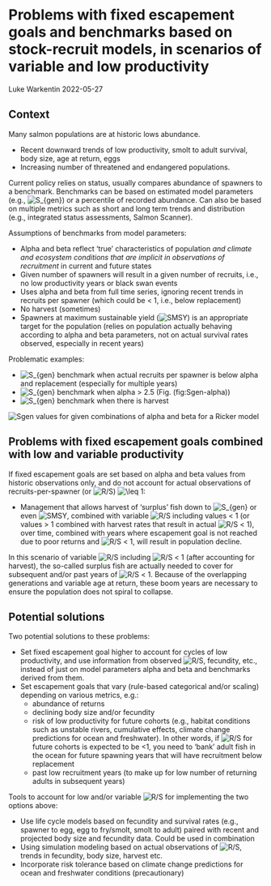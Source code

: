 Problems with fixed escapement goals and benchmarks based on
stock-recruit models, in scenarios of variable and low productivity
================
Luke Warkentin
2022-05-27

## Context

Many salmon populations are at historic lows abundance.

-   Recent downward trends of low productivity, smolt to adult survival,
    body size, age at return, eggs
-   Increasing number of threatened and endangered populations.

Current policy relies on status, usually compares abundance of spawners
to a benchmark. Benchmarks can be based on estimated model parameters
(e.g.,
![S\_{gen}](https://latex.codecogs.com/png.image?%5Cdpi%7B110%7D&space;%5Cbg_white&space;S_%7Bgen%7D "S_{gen}"))
or a percentile of recorded abundance. Can also be based on multiple
metrics such as short and long term trends and distribution (e.g.,
integrated status assessments, Salmon Scanner).

Assumptions of benchmarks from model parameters:

-   Alpha and beta reflect ‘true’ characteristics of population *and
    climate and ecosystem conditions that are implicit in observations
    of recruitment* in current and future states
-   Given number of spawners will result in a given number of recruits,
    i.e., no low productivity years or black swan events
-   Uses alpha and beta from full time series, ignoring recent trends in
    recruits per spawner (which could be \< 1, i.e., below replacement)
-   No harvest (sometimes)
-   Spawners at maximum sustainable yield
    (![SMSY](https://latex.codecogs.com/png.image?%5Cdpi%7B110%7D&space;%5Cbg_white&space;SMSY "SMSY"))
    is an appropriate target for the population (relies on population
    actually behaving according to alpha and beta parameters, not on
    actual survival rates observed, especially in recent years)

Problematic examples:

-   ![S\_{gen}](https://latex.codecogs.com/png.image?%5Cdpi%7B110%7D&space;%5Cbg_white&space;S_%7Bgen%7D "S_{gen}")
    benchmark when actual recruits per spawner is below alpha and
    replacement (especially for multiple years)
-   ![S\_{gen}](https://latex.codecogs.com/png.image?%5Cdpi%7B110%7D&space;%5Cbg_white&space;S_%7Bgen%7D "S_{gen}")
    benchmark when alpha \> 2.5 (Fig. (fig:Sgen-alpha))
-   ![S\_{gen}](https://latex.codecogs.com/png.image?%5Cdpi%7B110%7D&space;%5Cbg_white&space;S_%7Bgen%7D "S_{gen}")
    benchmark when there is harvest

![Sgen values for given combinations of alpha and beta for a Ricker
model](figures/fig_Sgen~alpha.png)

## Problems with fixed escapement goals combined with low and variable productivity

If fixed escapement goals are set based on alpha and beta values from
historic observations only, and do not account for actual observations
of recruits-per-spawner (or
![R/S](https://latex.codecogs.com/png.image?%5Cdpi%7B110%7D&space;%5Cbg_white&space;R%2FS "R/S"))
![\\leq](https://latex.codecogs.com/png.image?%5Cdpi%7B110%7D&space;%5Cbg_white&space;%5Cleq "\leq")
1:

-   Management that allows harvest of ‘surplus’ fish down to
    ![S\_{gen}](https://latex.codecogs.com/png.image?%5Cdpi%7B110%7D&space;%5Cbg_white&space;S_%7Bgen%7D "S_{gen}")
    or even
    ![SMSY](https://latex.codecogs.com/png.image?%5Cdpi%7B110%7D&space;%5Cbg_white&space;SMSY "SMSY"),
    combined with variable
    ![R/S](https://latex.codecogs.com/png.image?%5Cdpi%7B110%7D&space;%5Cbg_white&space;R%2FS "R/S")
    including values \< 1 (or values \> 1 combined with harvest rates
    that result in actual
    ![R/S](https://latex.codecogs.com/png.image?%5Cdpi%7B110%7D&space;%5Cbg_white&space;R%2FS "R/S")
    \< 1), over time, combined with years where escapement goal is not
    reached due to poor returns and
    ![R/S](https://latex.codecogs.com/png.image?%5Cdpi%7B110%7D&space;%5Cbg_white&space;R%2FS "R/S")
    \< 1, will result in population decline.

In this scenario of variable
![R/S](https://latex.codecogs.com/png.image?%5Cdpi%7B110%7D&space;%5Cbg_white&space;R%2FS "R/S")
including
![R/S](https://latex.codecogs.com/png.image?%5Cdpi%7B110%7D&space;%5Cbg_white&space;R%2FS "R/S")
\< 1 (after accounting for harvest), the so-called surplus fish are
actually needed to cover for subsequent and/or past years of
![R/S](https://latex.codecogs.com/png.image?%5Cdpi%7B110%7D&space;%5Cbg_white&space;R%2FS "R/S")
\< 1. Because of the overlapping generations and variable age at return,
these boom years are necessary to ensure the population does not spiral
to collapse.

## Potential solutions

Two potential solutions to these problems:

-   Set fixed escapement goal higher to account for cycles of low
    productivity, and use information from observed
    ![R/S](https://latex.codecogs.com/png.image?%5Cdpi%7B110%7D&space;%5Cbg_white&space;R%2FS "R/S"),
    fecundity, etc., instead of just on model parameters alpha and beta
    and benchmarks derived from them.
-   Set escapement goals that vary (rule-based categorical and/or
    scaling) depending on various metrics, e.g.:
    -   abundance of returns
    -   declining body size and/or fecundity
    -   risk of low productivity for future cohorts (e.g., habitat
        conditions such as unstable rivers, cumulative effects, climate
        change predictions for ocean and freshwater). In other words, if
        ![R/S](https://latex.codecogs.com/png.image?%5Cdpi%7B110%7D&space;%5Cbg_white&space;R%2FS "R/S")
        for future cohorts is expected to be \<1, you need to ‘bank’
        adult fish in the ocean for future spawning years that will have
        recruitment below replacement
    -   past low recruitment years (to make up for low number of
        returning adults in subsequent years)

Tools to account for low and/or variable
![R/S](https://latex.codecogs.com/png.image?%5Cdpi%7B110%7D&space;%5Cbg_white&space;R%2FS "R/S")
for implementing the two options above:

-   Use life cycle models based on fecundity and survival rates (e.g.,
    spawner to egg, egg to fry/smolt, smolt to adult) paired with recent
    and projected body size and fecundity data. Could be used in
    combination
-   Using simulation modeling based on actual observations of
    ![R/S](https://latex.codecogs.com/png.image?%5Cdpi%7B110%7D&space;%5Cbg_white&space;R%2FS "R/S"),
    trends in fecundity, body size, harvest etc.
-   Incorporate risk tolerance based on climate change predictions for
    ocean and freshwater conditions (precautionary)
